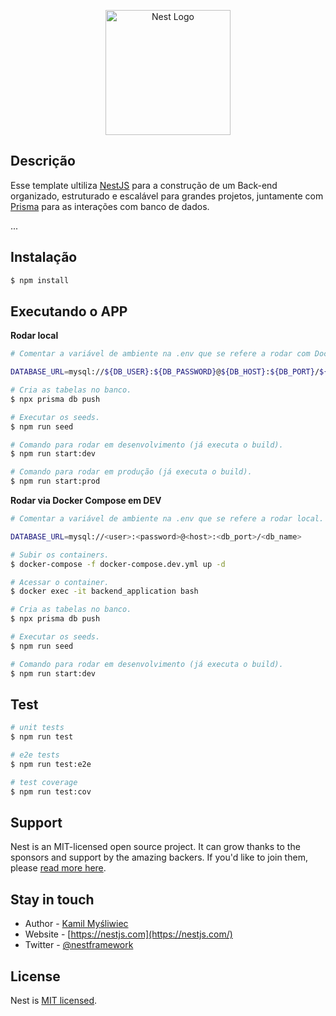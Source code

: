 <p align="center">
  <a href="http://nestjs.com/" target="blank"><img src="https://nestjs.com/img/logo-small.svg" width="200" alt="Nest Logo" /></a>
</p>

## Descrição

Esse template ultiliza [NestJS](https://nestjs.com/) para a construção de um Back-end organizado, estruturado e escalável para grandes projetos, juntamente com [Prisma](https://www.prisma.io/) para as interações com banco de dados.

...

## Instalação

```bash
$ npm install
```

## Executando o APP

**Rodar local**

```bash
# Comentar a variável de ambiente na .env que se refere a rodar com Docker Compose.

DATABASE_URL=mysql://${DB_USER}:${DB_PASSWORD}@${DB_HOST}:${DB_PORT}/${DB_DATABASE}

# Cria as tabelas no banco.
$ npx prisma db push

# Executar os seeds.
$ npm run seed

# Comando para rodar em desenvolvimento (já executa o build).
$ npm run start:dev

# Comando para rodar em produção (já executa o build).
$ npm run start:prod
```

**Rodar via Docker Compose em DEV**

```bash
# Comentar a variável de ambiente na .env que se refere a rodar local.

DATABASE_URL=mysql://<user>:<password>@<host>:<db_port>/<db_name>

# Subir os containers.
$ docker-compose -f docker-compose.dev.yml up -d

# Acessar o container.
$ docker exec -it backend_application bash

# Cria as tabelas no banco.
$ npx prisma db push

# Executar os seeds.
$ npm run seed

# Comando para rodar em desenvolvimento (já executa o build).
$ npm run start:dev
```

## Test

```bash
# unit tests
$ npm run test

# e2e tests
$ npm run test:e2e

# test coverage
$ npm run test:cov
```

## Support

Nest is an MIT-licensed open source project. It can grow thanks to the sponsors and support by the amazing backers. If you'd like to join them, please [read more here](https://docs.nestjs.com/support).

## Stay in touch

- Author - [Kamil Myśliwiec](https://kamilmysliwiec.com)
- Website - [https://nestjs.com](https://nestjs.com/)
- Twitter - [@nestframework](https://twitter.com/nestframework)

## License

Nest is [MIT licensed](LICENSE).
